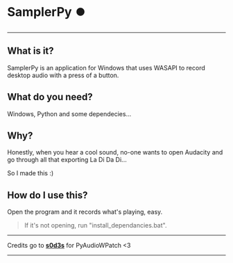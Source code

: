 # SamplerPy ⏺️
---

## What is it?

SamplerPy is an application for Windows that uses WASAPI to record desktop audio with a press of a button.

## What do you need?

Windows, Python and some dependecies...

## Why?

Honestly, when you hear a cool sound, no-one wants to open Audacity and go through all that exporting La Di Da Di...

So I made this :)

## How do I use this?

Open the program and it records what's playing, easy.  

> If it's not opening, run "install_dependancies.bat".

---

Credits go to [**s0d3s**](https://github.com/s0d3s/) for PyAudioWPatch <3

---
